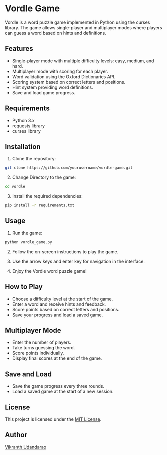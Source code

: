 Vordle Game
===========

Vordle is a word puzzle game implemented in Python using the curses library. The game allows single-player and multiplayer modes where players can guess a word based on hints and definitions.

Features
--------

*   Single-player mode with multiple difficulty levels: easy, medium, and hard.
*   Multiplayer mode with scoring for each player.
*   Word validation using the Oxford Dictionaries API.
*   Scoring system based on correct letters and positions.
*   Hint system providing word definitions.
*   Save and load game progress.

Requirements
------------

*   Python 3.x
*   requests library
*   curses library

Installation
------------

1.  Clone the repository:

```bash
git clone https://github.com/yourusername/vordle-game.git
```

2.  Change Directory to the game:

```bash
cd vordle
```

3.  Install the required dependencies:

```bash
pip install -r requirements.txt
```

Usage
-----

1.  Run the game:

```bash
python vordle_game.py
```

2.  Follow the on-screen instructions to play the game.
    
3.  Use the arrow keys and enter key for navigation in the interface.
    
4.  Enjoy the Vordle word puzzle game!
    

How to Play
-----------

*   Choose a difficulty level at the start of the game.
*   Enter a word and receive hints and feedback.
*   Score points based on correct letters and positions.
*   Save your progress and load a saved game.

Multiplayer Mode
----------------

*   Enter the number of players.
*   Take turns guessing the word.
*   Score points individually.
*   Display final scores at the end of the game.

Save and Load
-------------

*   Save the game progress every three rounds.
*   Load a saved game at the start of a new session.

License
-------------

This project is licensed under the [MIT License](LICENSE).

Author
-------------

[Vikranth Udandarao](https://github.com/Vikranth3140)